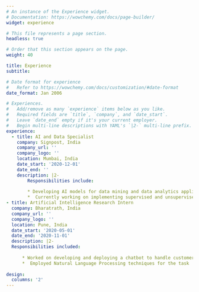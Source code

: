 ```yaml
---
# An instance of the Experience widget.
# Documentation: https://wowchemy.com/docs/page-builder/
widget: experience

# This file represents a page section.
headless: true

# Order that this section appears on the page.
weight: 40

title: Experience
subtitle:

# Date format for experience
#   Refer to https://wowchemy.com/docs/customization/#date-format
date_format: Jan 2006

# Experiences.
#   Add/remove as many `experience` items below as you like.
#   Required fields are `title`, `company`, and `date_start`.
#   Leave `date_end` empty if it's your current employer.
#   Begin multi-line descriptions with YAML's `|2-` multi-line prefix.
experience:
  - title: AI and Data Specialist
    company: Signpost, India
    company_url: ''
    company_logo: ''
    location: Mumbai, India
    date_start: '2020-12-01'
    date_end: ''
    description: |2-
        Responsibilities include:
        
        * Developing AI models for data mining and data analytics applications.
        *  Currently working on implementing supervised and unsupervised models for event extraction from textual data
- title: Artificial Intelligence Research Intern
  company: Bharatrath, India
  company_url: ''
  company_logo: ''
  location: Pune, India
  date_start: '2020-05-01'
  date_end: '2020-11-01'
  description: |2-
  Responsibilities included:
  
      * Worked on developing and deploying a chatbot to handle customer orders, perform spellcheck and product matching, process quantities, and generate bill
      *  Employed Natural Language Processing techniques for the task
        
design:
  columns: '2'
---
```

